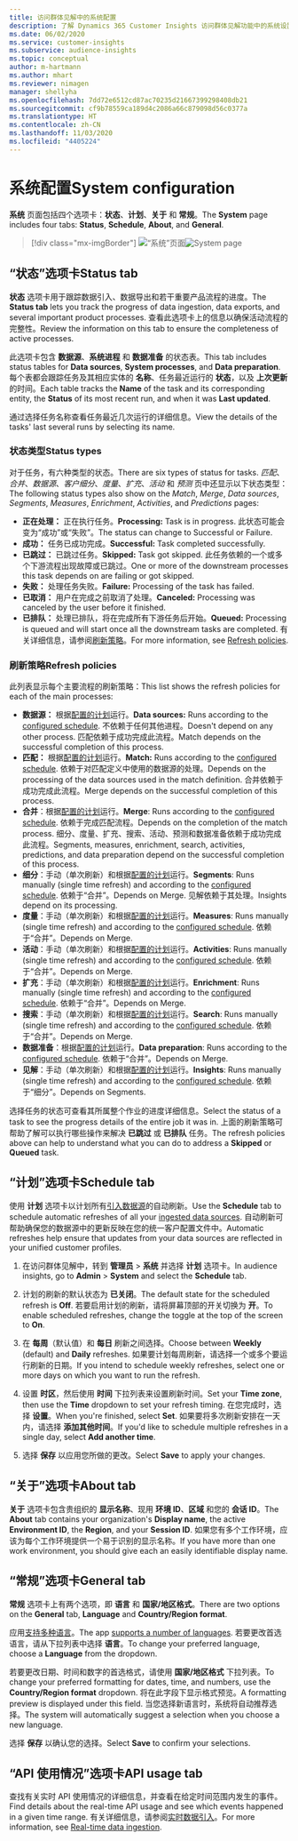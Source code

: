 ```yaml
---
title: 访问群体见解中的系统配置
description: 了解 Dynamics 365 Customer Insights 访问群体见解功能中的系统设置。
ms.date: 06/02/2020
ms.service: customer-insights
ms.subservice: audience-insights
ms.topic: conceptual
author: m-hartmann
ms.author: mhart
ms.reviewer: nimagen
manager: shellyha
ms.openlocfilehash: 7dd72e6512cd87ac70235d21667399298408db21
ms.sourcegitcommit: cf9b78559ca189d4c2086a66c879098d56c0377a
ms.translationtype: HT
ms.contentlocale: zh-CN
ms.lasthandoff: 11/03/2020
ms.locfileid: "4405224"
---
```

# <a name="system-configuration"></a><span data-ttu-id="929a0-103">系统配置</span><span class="sxs-lookup"><span data-stu-id="929a0-103">System configuration</span></span>

<span data-ttu-id="929a0-104">**系统** 页面包括四个选项卡：**状态**、**计划**、**关于** 和 **常规**。</span><span class="sxs-lookup"><span data-stu-id="929a0-104">The **System** page includes four tabs: **Status**, **Schedule**, **About**, and **General**.</span></span>

> [!div class="mx-imgBorder"]
> <span data-ttu-id="929a0-105">![“系统”页面](media/system-tabs.png "“系统”页面")</span><span class="sxs-lookup"><span data-stu-id="929a0-105">![System page](media/system-tabs.png "System page")</span></span>

## <a name="status-tab"></a><span data-ttu-id="929a0-106">“状态”选项卡</span><span class="sxs-lookup"><span data-stu-id="929a0-106">Status tab</span></span>

<span data-ttu-id="929a0-107">**状态** 选项卡用于跟踪数据引入、数据导出和若干重要产品流程的进度。</span><span class="sxs-lookup"><span data-stu-id="929a0-107">The **Status tab** lets you track the progress of data ingestion, data exports, and several important product processes.</span></span> <span data-ttu-id="929a0-108">查看此选项卡上的信息以确保活动流程的完整性。</span><span class="sxs-lookup"><span data-stu-id="929a0-108">Review the information on this tab to ensure the completeness of active processes.</span></span>

<span data-ttu-id="929a0-109">此选项卡包含 **数据源**、**系统进程** 和 **数据准备** 的状态表。</span><span class="sxs-lookup"><span data-stu-id="929a0-109">This tab includes status tables for **Data sources**, **System processes**, and **Data preparation**.</span></span> <span data-ttu-id="929a0-110">每个表都会跟踪任务及其相应实体的 **名称**、任务最近运行的 **状态**，以及 **上次更新** 的时间。</span><span class="sxs-lookup"><span data-stu-id="929a0-110">Each table tracks the **Name** of the task and its corresponding entity, the **Status** of its most recent run, and when it was **Last updated**.</span></span>

<span data-ttu-id="929a0-111">通过选择任务名称查看任务最近几次运行的详细信息。</span><span class="sxs-lookup"><span data-stu-id="929a0-111">View the details of the tasks' last several runs by selecting its name.</span></span>

### <a name="status-types"></a><span data-ttu-id="929a0-112">状态类型</span><span class="sxs-lookup"><span data-stu-id="929a0-112">Status types</span></span>

<span data-ttu-id="929a0-113">对于任务，有六种类型的状态。</span><span class="sxs-lookup"><span data-stu-id="929a0-113">There are six types of status for tasks.</span></span> <span data-ttu-id="929a0-114">*匹配*、*合并*、*数据源*、*客户细分*、*度量*、*扩充*、*活动* 和 *预测* 页中还显示以下状态类型：</span><span class="sxs-lookup"><span data-stu-id="929a0-114">The following status types also show on the *Match*, *Merge*, *Data sources*, *Segments*, *Measures*, *Enrichment*, *Activities*, and *Predictions* pages:</span></span>

- <span data-ttu-id="929a0-115">**正在处理：** 正在执行任务。</span><span class="sxs-lookup"><span data-stu-id="929a0-115">**Processing:** Task is in progress.</span></span> <span data-ttu-id="929a0-116">此状态可能会变为“成功”或“失败”。</span><span class="sxs-lookup"><span data-stu-id="929a0-116">The status can change to Successful or Failure.</span></span>
- <span data-ttu-id="929a0-117">**成功：** 任务已成功完成。</span><span class="sxs-lookup"><span data-stu-id="929a0-117">**Successful:** Task completed successfully.</span></span>
- <span data-ttu-id="929a0-118">**已跳过：** 已跳过任务。</span><span class="sxs-lookup"><span data-stu-id="929a0-118">**Skipped:** Task got skipped.</span></span> <span data-ttu-id="929a0-119">此任务依赖的一个或多个下游流程出现故障或已跳过。</span><span class="sxs-lookup"><span data-stu-id="929a0-119">One or more of the downstream processes this task depends on are failing or got skipped.</span></span>
- <span data-ttu-id="929a0-120">**失败：** 处理任务失败。</span><span class="sxs-lookup"><span data-stu-id="929a0-120">**Failure:** Processing  of the task has failed.</span></span>
- <span data-ttu-id="929a0-121">**已取消：** 用户在完成之前取消了处理。</span><span class="sxs-lookup"><span data-stu-id="929a0-121">**Canceled:** Processing was canceled by the user before it finished.</span></span>
- <span data-ttu-id="929a0-122">**已排队：** 处理已排队，将在完成所有下游任务后开始。</span><span class="sxs-lookup"><span data-stu-id="929a0-122">**Queued:** Processing is queued and will start once all the downstream tasks are completed.</span></span> <span data-ttu-id="929a0-123">有关详细信息，请参阅[刷新策略](#refresh-policies)。</span><span class="sxs-lookup"><span data-stu-id="929a0-123">For more information, see [Refresh policies](#refresh-policies).</span></span>

### <a name="refresh-policies"></a><span data-ttu-id="929a0-124">刷新策略</span><span class="sxs-lookup"><span data-stu-id="929a0-124">Refresh policies</span></span>

<span data-ttu-id="929a0-125">此列表显示每个主要流程的刷新策略：</span><span class="sxs-lookup"><span data-stu-id="929a0-125">This list shows the refresh policies for each of the main processes:</span></span>

- <span data-ttu-id="929a0-126">**数据源：** 根据[配置的计划](#schedule-tab)运行。</span><span class="sxs-lookup"><span data-stu-id="929a0-126">**Data sources:** Runs according to the [configured schedule](#schedule-tab).</span></span> <span data-ttu-id="929a0-127">不依赖于任何其他进程。</span><span class="sxs-lookup"><span data-stu-id="929a0-127">Doesn't depend on any other process.</span></span> <span data-ttu-id="929a0-128">匹配依赖于成功完成此流程。</span><span class="sxs-lookup"><span data-stu-id="929a0-128">Match depends on the successful completion of this process.</span></span>
- <span data-ttu-id="929a0-129">**匹配：** 根据[配置的计划](#schedule-tab)运行。</span><span class="sxs-lookup"><span data-stu-id="929a0-129">**Match:** Runs according to the [configured schedule](#schedule-tab).</span></span> <span data-ttu-id="929a0-130">依赖于对匹配定义中使用的数据源的处理。</span><span class="sxs-lookup"><span data-stu-id="929a0-130">Depends on the processing of the data sources used in the match definition.</span></span> <span data-ttu-id="929a0-131">合并依赖于成功完成此流程。</span><span class="sxs-lookup"><span data-stu-id="929a0-131">Merge depends on the successful completion of this process.</span></span>
- <span data-ttu-id="929a0-132">**合并**：根据[配置的计划](#schedule-tab)运行。</span><span class="sxs-lookup"><span data-stu-id="929a0-132">**Merge**: Runs according to the [configured schedule](#schedule-tab).</span></span> <span data-ttu-id="929a0-133">依赖于完成匹配流程。</span><span class="sxs-lookup"><span data-stu-id="929a0-133">Depends on the completion of the match process.</span></span> <span data-ttu-id="929a0-134">细分、度量、扩充、搜索、活动、预测和数据准备依赖于成功完成此流程。</span><span class="sxs-lookup"><span data-stu-id="929a0-134">Segments, measures, enrichment, search, activities, predictions, and data preparation depend on the successful completion of this process.</span></span>
- <span data-ttu-id="929a0-135">**细分**：手动（单次刷新）和根据[配置的计划](#schedule-tab)运行。</span><span class="sxs-lookup"><span data-stu-id="929a0-135">**Segments**: Runs manually (single time refresh) and according to the [configured schedule](#schedule-tab).</span></span> <span data-ttu-id="929a0-136">依赖于“合并”。</span><span class="sxs-lookup"><span data-stu-id="929a0-136">Depends on Merge.</span></span> <span data-ttu-id="929a0-137">见解依赖于其处理。</span><span class="sxs-lookup"><span data-stu-id="929a0-137">Insights depend on its processing.</span></span>
- <span data-ttu-id="929a0-138">**度量**：手动（单次刷新）和根据[配置的计划](#schedule-tab)运行。</span><span class="sxs-lookup"><span data-stu-id="929a0-138">**Measures**: Runs manually (single time refresh) and according to the [configured schedule](#schedule-tab).</span></span> <span data-ttu-id="929a0-139">依赖于“合并”。</span><span class="sxs-lookup"><span data-stu-id="929a0-139">Depends on Merge.</span></span>
- <span data-ttu-id="929a0-140">**活动**：手动（单次刷新）和根据[配置的计划](#schedule-tab)运行。</span><span class="sxs-lookup"><span data-stu-id="929a0-140">**Activities**: Runs manually (single time refresh) and according to the [configured schedule](#schedule-tab).</span></span> <span data-ttu-id="929a0-141">依赖于“合并”。</span><span class="sxs-lookup"><span data-stu-id="929a0-141">Depends on Merge.</span></span>
- <span data-ttu-id="929a0-142">**扩充**：手动（单次刷新）和根据[配置的计划](#schedule-tab)运行。</span><span class="sxs-lookup"><span data-stu-id="929a0-142">**Enrichment**: Runs manually (single time refresh) and according to the [configured schedule](#schedule-tab).</span></span> <span data-ttu-id="929a0-143">依赖于“合并”。</span><span class="sxs-lookup"><span data-stu-id="929a0-143">Depends on Merge.</span></span>
- <span data-ttu-id="929a0-144">**搜索**：手动（单次刷新）和根据[配置的计划](#schedule-tab)运行。</span><span class="sxs-lookup"><span data-stu-id="929a0-144">**Search**: Runs manually (single time refresh) and according to the [configured schedule](#schedule-tab).</span></span> <span data-ttu-id="929a0-145">依赖于“合并”。</span><span class="sxs-lookup"><span data-stu-id="929a0-145">Depends on Merge.</span></span>
- <span data-ttu-id="929a0-146">**数据准备**：根据[配置的计划](#schedule-tab)运行。</span><span class="sxs-lookup"><span data-stu-id="929a0-146">**Data preparation**: Runs according to the [configured schedule](#schedule-tab).</span></span> <span data-ttu-id="929a0-147">依赖于“合并”。</span><span class="sxs-lookup"><span data-stu-id="929a0-147">Depends on Merge.</span></span>
- <span data-ttu-id="929a0-148">**见解**：手动（单次刷新）和根据[配置的计划](#schedule-tab)运行。</span><span class="sxs-lookup"><span data-stu-id="929a0-148">**Insights**: Runs manually (single time refresh) and according to the [configured schedule](#schedule-tab).</span></span> <span data-ttu-id="929a0-149">依赖于“细分”。</span><span class="sxs-lookup"><span data-stu-id="929a0-149">Depends on Segments.</span></span>

<span data-ttu-id="929a0-150">选择任务的状态可查看其所属整个作业的进度详细信息。</span><span class="sxs-lookup"><span data-stu-id="929a0-150">Select the status of a task to see the progress details of the entire job it was in.</span></span> <span data-ttu-id="929a0-151">上面的刷新策略可帮助了解可以执行哪些操作来解决 **已跳过** 或 **已排队** 任务。</span><span class="sxs-lookup"><span data-stu-id="929a0-151">The refresh policies above can help to understand what you can do to address a **Skipped** or **Queued** task.</span></span>

## <a name="schedule-tab"></a><span data-ttu-id="929a0-152">“计划”选项卡</span><span class="sxs-lookup"><span data-stu-id="929a0-152">Schedule tab</span></span>

<span data-ttu-id="929a0-153">使用 **计划** 选项卡以计划所有[引入数据源](data-sources.md)的自动刷新。</span><span class="sxs-lookup"><span data-stu-id="929a0-153">Use the **Schedule** tab to schedule automatic refreshes of all your [ingested data sources](data-sources.md).</span></span> <span data-ttu-id="929a0-154">自动刷新可帮助确保您的数据源中的更新反映在您的统一客户配置文件中。</span><span class="sxs-lookup"><span data-stu-id="929a0-154">Automatic refreshes help ensure that updates from your data sources are reflected in your unified customer profiles.</span></span>

1. <span data-ttu-id="929a0-155">在访问群体见解中，转到 **管理员** > **系统** 并选择 **计划** 选项卡。</span><span class="sxs-lookup"><span data-stu-id="929a0-155">In audience insights, go to **Admin** > **System** and select the **Schedule** tab.</span></span>

2. <span data-ttu-id="929a0-156">计划的刷新的默认状态为 **已关闭**。</span><span class="sxs-lookup"><span data-stu-id="929a0-156">The default state for the scheduled refresh is **Off**.</span></span> <span data-ttu-id="929a0-157">若要启用计划的刷新，请将屏幕顶部的开关切换为 **开**。</span><span class="sxs-lookup"><span data-stu-id="929a0-157">To enable scheduled refreshes, change the toggle at the top of the screen to **On**.</span></span>

3. <span data-ttu-id="929a0-158">在 **每周**（默认值）和 **每日** 刷新之间选择。</span><span class="sxs-lookup"><span data-stu-id="929a0-158">Choose between **Weekly** (default) and **Daily** refreshes.</span></span> <span data-ttu-id="929a0-159">如果要计划每周刷新，请选择一个或多个要运行刷新的日期。</span><span class="sxs-lookup"><span data-stu-id="929a0-159">If you intend to schedule weekly refreshes, select one or more days on which you want to run the refresh.</span></span>

4. <span data-ttu-id="929a0-160">设置 **时区**，然后使用 **时间** 下拉列表来设置刷新时间。</span><span class="sxs-lookup"><span data-stu-id="929a0-160">Set your **Time zone**, then use the **Time** dropdown to set your refresh timing.</span></span> <span data-ttu-id="929a0-161">在您完成时，选择 **设置**。</span><span class="sxs-lookup"><span data-stu-id="929a0-161">When you're finished, select **Set**.</span></span> <span data-ttu-id="929a0-162">如果要将多次刷新安排在一天内，请选择 **添加其他时间**。</span><span class="sxs-lookup"><span data-stu-id="929a0-162">If you'd like to schedule multiple refreshes in a single day, select **Add another time**.</span></span>

5. <span data-ttu-id="929a0-163">选择 **保存** 以应用您所做的更改。</span><span class="sxs-lookup"><span data-stu-id="929a0-163">Select **Save** to apply your changes.</span></span>

## <a name="about-tab"></a><span data-ttu-id="929a0-164">“关于”选项卡</span><span class="sxs-lookup"><span data-stu-id="929a0-164">About tab</span></span>

<span data-ttu-id="929a0-165">**关于** 选项卡包含贵组织的 **显示名称**、现用 **环境 ID**、**区域** 和您的 **会话 ID**。</span><span class="sxs-lookup"><span data-stu-id="929a0-165">The **About** tab contains your organization's **Display name**, the active **Environment ID**, the **Region**, and your **Session ID**.</span></span> <span data-ttu-id="929a0-166">如果您有多个工作环境，应该为每个工作环境提供一个易于识别的显示名称。</span><span class="sxs-lookup"><span data-stu-id="929a0-166">If you have more than one work environment, you should give each an easily identifiable display name.</span></span>

## <a name="general-tab"></a><span data-ttu-id="929a0-167">“常规”选项卡</span><span class="sxs-lookup"><span data-stu-id="929a0-167">General tab</span></span>

<span data-ttu-id="929a0-168">**常规** 选项卡上有两个选项，即 **语言** 和 **国家/地区格式**。</span><span class="sxs-lookup"><span data-stu-id="929a0-168">There are two options on the **General** tab, **Language** and **Country/Region format**.</span></span>

<span data-ttu-id="929a0-169">应用[支持多种语言](supported-languages.md)。</span><span class="sxs-lookup"><span data-stu-id="929a0-169">The app [supports a number of languages](supported-languages.md).</span></span> <span data-ttu-id="929a0-170">若要更改首选语言，请从下拉列表中选择 **语言**。</span><span class="sxs-lookup"><span data-stu-id="929a0-170">To change your preferred language, choose a **Language** from the dropdown.</span></span>

<span data-ttu-id="929a0-171">若要更改日期、时间和数字的首选格式，请使用 **国家/地区格式** 下拉列表。</span><span class="sxs-lookup"><span data-stu-id="929a0-171">To change your preferred formatting for dates, time, and numbers, use the **Country/Region format** dropdown.</span></span> <span data-ttu-id="929a0-172">将在此字段下显示格式预览。</span><span class="sxs-lookup"><span data-stu-id="929a0-172">A formatting preview is displayed under this field.</span></span> <span data-ttu-id="929a0-173">当您选择新语言时，系统将自动推荐选择。</span><span class="sxs-lookup"><span data-stu-id="929a0-173">The system will automatically suggest a selection when you choose a new language.</span></span>

<span data-ttu-id="929a0-174">选择 **保存** 以确认您的选择。</span><span class="sxs-lookup"><span data-stu-id="929a0-174">Select **Save** to confirm your selections.</span></span>

## <a name="api-usage-tab"></a><span data-ttu-id="929a0-175">“API 使用情况”选项卡</span><span class="sxs-lookup"><span data-stu-id="929a0-175">API usage tab</span></span>

<span data-ttu-id="929a0-176">查找有关实时 API 使用情况的详细信息，并查看在给定时间范围内发生的事件。</span><span class="sxs-lookup"><span data-stu-id="929a0-176">Find details about the real-time API usage and see which events happened in a given time range.</span></span> <span data-ttu-id="929a0-177">有关详细信息，请参阅[实时数据引入](real-time-data-ingestion.md)。</span><span class="sxs-lookup"><span data-stu-id="929a0-177">For more information, see [Real-time data ingestion](real-time-data-ingestion.md).</span></span>
